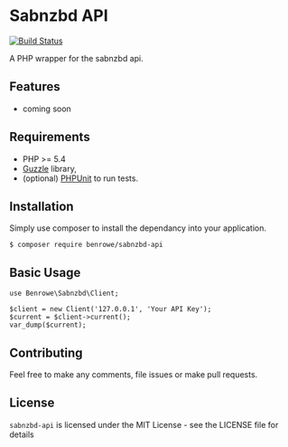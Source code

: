 Sabnzbd API  
===========

[![Build Status](https://travis-ci.org/benrowe/sabnzbd-api.svg?branch=dev)](https://travis-ci.org/benrowe/sabnzbd-api)

A PHP wrapper for the sabnzbd api.

## Features

- coming soon

## Requirements

* PHP >= 5.4
* [Guzzle](https://github.com/guzzle/guzzle) library,
* (optional) [PHPUnit](https://phpunit.de) to run tests.


## Installation

Simply use composer to install the dependancy into your application.

    $ composer require benrowe/sabnzbd-api

## Basic Usage

    use Benrowe\Sabnzbd\Client;

    $client = new Client('127.0.0.1', 'Your API Key');
    $current = $client->current();
    var_dump($current);

## Contributing

Feel free to make any comments, file issues or make pull requests.

## License

`sabnzbd-api` is licensed under the MIT License - see the LICENSE file for details
